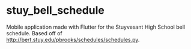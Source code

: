 # stuy_bell_schedule

Mobile application made with Flutter for the Stuyvesant High School bell schedule.
Based off of http://bert.stuy.edu/pbrooks/schedules/schedules.py.
